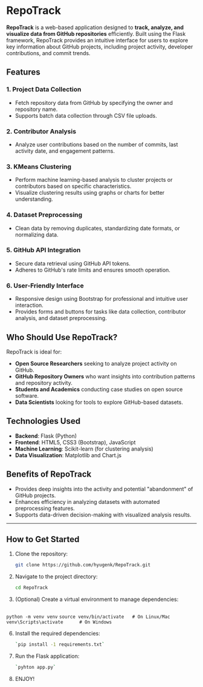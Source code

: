 # RepoTrack

**RepoTrack** is a web-based application designed to **track, analyze, and visualize data from GitHub repositories** efficiently. Built using the Flask framework, RepoTrack provides an intuitive interface for users to explore key information about GitHub projects, including project activity, developer contributions, and commit trends.

## Features

### 1. **Project Data Collection**
- Fetch repository data from GitHub by specifying the owner and repository name.
- Supports batch data collection through CSV file uploads.

### 2. **Contributor Analysis**
- Analyze user contributions based on the number of commits, last activity date, and engagement patterns.

### 3. **KMeans Clustering**
- Perform machine learning-based analysis to cluster projects or contributors based on specific characteristics.
- Visualize clustering results using graphs or charts for better understanding.

### 4. **Dataset Preprocessing**
- Clean data by removing duplicates, standardizing date formats, or normalizing data.

### 5. **GitHub API Integration**
- Secure data retrieval using GitHub API tokens.
- Adheres to GitHub's rate limits and ensures smooth operation.

### 6. **User-Friendly Interface**
- Responsive design using Bootstrap for professional and intuitive user interaction.
- Provides forms and buttons for tasks like data collection, contributor analysis, and dataset preprocessing.

## Who Should Use RepoTrack?

RepoTrack is ideal for:
- **Open Source Researchers** seeking to analyze project activity on GitHub.
- **GitHub Repository Owners** who want insights into contribution patterns and repository activity.
- **Students and Academics** conducting case studies on open source software.
- **Data Scientists** looking for tools to explore GitHub-based datasets.

## Technologies Used

- **Backend**: Flask (Python)
- **Frontend**: HTML5, CSS3 (Bootstrap), JavaScript
- **Machine Learning**: Scikit-learn (for clustering analysis)
- **Data Visualization**: Matplotlib and Chart.js

## Benefits of RepoTrack

- Provides deep insights into the activity and potential "abandonment" of GitHub projects.
- Enhances efficiency in analyzing datasets with automated preprocessing features.
- Supports data-driven decision-making with visualized analysis results.

---

## How to Get Started

1. Clone the repository:
   ```bash
   git clone https://github.com/hyugenk/RepoTrack.git

2. Navigate to the project directory:
   ```bash
   cd RepoTrack

4. (Optional) Create a virtual environment to manage dependencies:
   ```bash
  `python -m venv venv`
  `source venv/bin/activate   # On Linux/Mac`
  `venv\Scripts\activate      # On Windows`

6. Install the required dependencies:
   ```bash
   `pip install -1 requirements.txt`

8. Run the Flask application:
   ```bash
   `pyhton app.py`

10. ENJOY!
